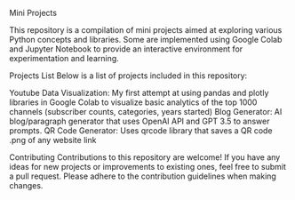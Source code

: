Mini Projects

This repository is a compilation of mini projects aimed at exploring various Python concepts and libraries. Some are implemented using Google Colab and Jupyter Notebook to provide an interactive environment for experimentation and learning.

Projects List
Below is a list of projects included in this repository:

Youtube Data Visualization: My first attempt at using pandas and plotly libraries in Google Colab to visualize basic analytics of the top 1000 channels (subscriber counts, categories, years started) 
Blog Generator: AI blog/paragraph generator that uses OpenAI API and GPT 3.5 to answer prompts.
QR Code Generator: Uses qrcode library that saves a QR code .png of any website link

Contributing
Contributions to this repository are welcome! If you have any ideas for new projects or improvements to existing ones, feel free to submit a pull request. Please adhere to the contribution guidelines when making changes.

